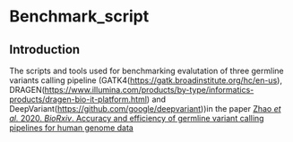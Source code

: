 # Benchmark_script

Introduction
------------
The scripts and tools used for benchmarking evalutation of three germline variants calling pipeline (GATK4(https://gatk.broadinstitute.org/hc/en-us), DRAGEN(https://www.illumina.com/products/by-type/informatics-products/dragen-bio-it-platform.html) and DeepVariant(https://github.com/google/deepvariant))in the paper [Zhao *et al.* 2020. *BioRxiv*. Accuracy and efficiency of germline variant calling pipelines for human genome data](https://www.biorxiv.org/content/10.1101/2020.03.27.011767v1)
